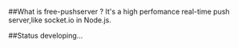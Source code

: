 ##What is free-pushserver ?
It's a high perfomance real-time push server,like socket.io in Node.js.

##Status
developing...
